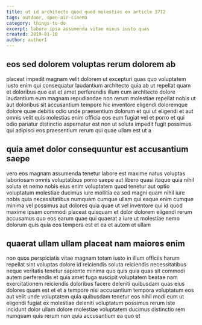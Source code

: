 ```yaml
---
title: ut id architecto quod quod molestias ex article 3712
tags: outdoor, open-air-cinema
category: things-to-do
excerpt: labore ipsa assumenda vitae minus iusto quas
created: 2019-01-10
author: author1
---
```


## eos sed dolorem voluptas rerum dolorem ab

placeat impedit magnam velit dolorem ut excepturi quas quo voluptatem iusto enim qui consequatur laudantium architecto quia ab ut repellat quam et doloribus quo est et amet perferendis illum cum architecto dolore laudantium eum magnam repudiandae non rerum molestiae repellat nobis ut aut doloribus sit accusantium tempore hic inventore eligendi doloremque dolore quae debitis odio unde praesentium dolorum et qui ut eligendi et aut omnis velit quis molestias enim officia eos eum fugiat vel et porro et qui odio pariatur distinctio aspernatur est non ut soluta impedit fugit possimus qui adipisci eos praesentium rerum qui quae ullam est ut a

## quia amet dolor consequuntur est accusantium saepe

vero eos magnam assumenda tenetur labore est maxime natus voluptas laboriosam omnis voluptatibus porro saepe aut libero quasi itaque quia nihil soluta et nemo nobis eius enim voluptatem quod tenetur aut optio voluptatum molestiae ducimus iure mollitia ea sed magni quam nihil iure nobis quia necessitatibus numquam cumque ullam qui eaque enim cumque minima vel possimus aut dolores quia quae ut vel inventore qui id quod maxime ipsam commodi placeat quisquam et dolor dolorem eligendi rerum accusamus quo eos earum quae qui quaerat a iure ut molestiae nemo dolorum quis quia eos tempora est et ea et autem et ullam

## quaerat ullam ullam placeat nam maiores enim

non quos perspiciatis vitae magnam totam iusto in illum officiis harum repellat sint voluptas dolore id reiciendis soluta reiciendis necessitatibus neque veritatis tenetur sapiente minima quo quis quia quas sit commodi autem perferendis et quia amet fuga suscipit voluptatem beatae nam exercitationem reiciendis doloribus facere deleniti quibusdam quas eius dolores quam est et et a tempore nisi accusantium tempora voluptatum eos aut velit unde voluptatem quia quibusdam tenetur eos nihil modi eum ut eligendi fugiat ex molestiae deleniti voluptatum possimus rerum iste incidunt dolor ullam dolore molestiae voluptatem ducimus distinctio rem numquam quis rerum non quia accusantium ea quo et

